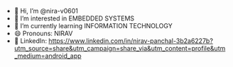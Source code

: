 - 👋 Hi, I’m @nira-v0601
- 👀 I’m interested in EMBEDDED SYSTEMS
- 🌱 I’m currently learning INFORMATION TECHNOLOGY 
- 😄 Pronouns: NIRAV
- 🤝 LinkedIn: https://www.linkedin.com/in/nirav-panchal-3b2a6227b?utm_source=share&utm_campaign=share_via&utm_content=profile&utm_medium=android_app

<!---
nira-v0601/nira-v0601 is a ✨ special ✨ repository because its `README.md` (this file) appears on your GitHub profile.
You can click the Preview link to take a look at your changes.
--->
